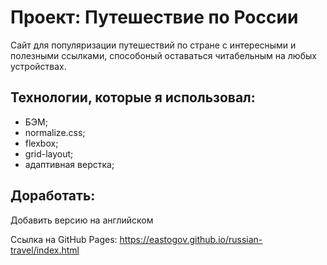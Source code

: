 # Проект: Путешествие по России

Сайт для популяризации путешествий по стране с интересными и полезными ссылками, способоный оставаться читабельным на любых устройствах.

## Технологии, которые я использовал:
* БЭМ;
* normalize.css;
* flexbox;
* grid-layout;
* адаптивная верстка;

## Доработать:
Добавить версию на английском

Ссылка на GitHub Pages: https://eastogov.github.io/russian-travel/index.html
